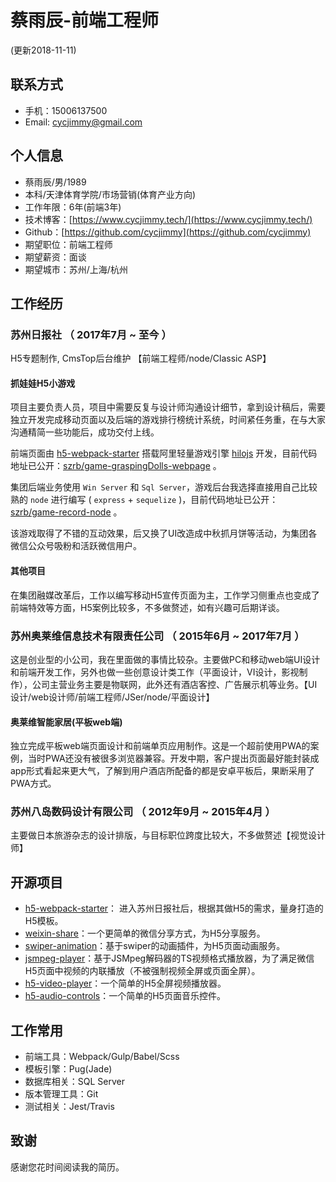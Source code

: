 # 蔡雨辰-前端工程师
(更新2018-11-11)

## 联系方式
- 手机：15006137500
- Email: cycjimmy@gmail.com

## 个人信息
- 蔡雨辰/男/1989
- 本科/天津体育学院/市场营销(体育产业方向)
- 工作年限：6年(前端3年)
- 技术博客：[https://www.cycjimmy.tech/](https://www.cycjimmy.tech/)
- Github：[https://github.com/cycjimmy](https://github.com/cycjimmy)
- 期望职位：前端工程师
- 期望薪资：面谈
- 期望城市：苏州/上海/杭州

## 工作经历
### 苏州日报社 （ 2017年7月 ~ 至今 ）
H5专题制作, CmsTop后台维护 【前端工程师/node/Classic ASP】

#### 抓娃娃H5小游戏
项目主要负责人员，项目中需要反复与设计师沟通设计细节，拿到设计稿后，需要独立开发完成移动页面以及后端的游戏排行榜统计系统，时间紧任务重，在与大家沟通精简一些功能后，成功交付上线。

前端页面由 [h5-webpack-starter](https://github.com/cycjimmy/h5-webpack-starter) 搭载阿里轻量游戏引擎 [hilojs](https://github.com/hiloteam/Hilo) 开发，目前代码地址已公开：[szrb/game-graspingDolls-webpage](https://github.com/szrb/game-graspingDolls-webpage) 。

集团后端业务使用 `Win Server` 和 `Sql Server`，游戏后台我选择直接用自己比较熟的 `node` 进行编写 ( `express` + `sequelize` )，目前代码地址已公开：[szrb/game-record-node](https://github.com/szrb/game-record-node) 。

该游戏取得了不错的互动效果，后又换了UI改造成中秋抓月饼等活动，为集团各微信公众号吸粉和活跃微信用户。

#### 其他项目
在集团融媒改革后，工作以编写移动H5宣传页面为主，工作学习侧重点也变成了前端特效等方面，H5案例比较多，不多做赘述，如有兴趣可后期详谈。

### 苏州奥莱维信息技术有限责任公司 （ 2015年6月 ~ 2017年7月 ）
这是创业型的小公司，我在里面做的事情比较杂。主要做PC和移动web端UI设计和前端开发工作，另外也做一些创意设计类工作（平面设计，VI设计，影视制作），公司主营业务主要是物联网，此外还有酒店客控、广告展示机等业务。【UI设计/web设计师/前端工程师/JSer/node/平面设计】

#### 奥莱维智能家居(平板web端)
独立完成平板web端页面设计和前端单页应用制作。这是一个超前使用PWA的案例，当时PWA还没有被很多浏览器兼容。开发中期，客户提出页面最好能封装成app形式看起来更大气，了解到用户酒店所配备的都是安卓平板后，果断采用了PWA方式。

### 苏州八岛数码设计有限公司 （ 2012年9月 ~ 2015年4月 ）
主要做日本旅游杂志的设计排版，与目标职位跨度比较大，不多做赘述【视觉设计师】

## 开源项目
- [h5-webpack-starter](https://github.com/cycjimmy/h5-webpack-starter)： 进入苏州日报社后，根据其做H5的需求，量身打造的H5模板。
- [weixin-share](https://github.com/cycdpo/weixin-share)：一个更简单的微信分享方式，为H5分享服务。
- [swiper-animation](https://github.com/cycdpo/swiper-animation)：基于swiper的动画插件，为H5页面动画服务。
- [jsmpeg-player](https://github.com/cycdpo/jsmpeg-player)：基于JSMpeg解码器的TS视频格式播放器，为了满足微信H5页面中视频的内联播放（不被强制视频全屏或页面全屏）。
- [h5-video-player](https://github.com/cycdpo/h5-video-player)：一个简单的H5全屏视频播放器。
- [h5-audio-controls](https://github.com/cycdpo/h5-audio-controls)：一个简单的H5页面音乐控件。

## 工作常用
- 前端工具：Webpack/Gulp/Babel/Scss
- 模板引擎：Pug(Jade)
- 数据库相关：SQL Server
- 版本管理工具：Git
- 测试相关：Jest/Travis

## 致谢
感谢您花时间阅读我的简历。
